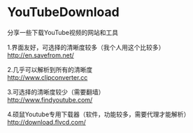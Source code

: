 # YouTubeDownload
分享一些下载YouTube视频的网站和工具

1.界面友好，可选择的清晰度较多（我个人用这个比较多）  
http://en.savefrom.net/

2.几乎可以解析到所有的清晰度  
http://www.clipconverter.cc

3.可选择的清晰度较少（需要翻墙）  
http://www.findyoutube.com/

4.硕鼠Youtube专用下载器（软件，功能较多，需要代理才能解析）  
http://download.flvcd.com/

